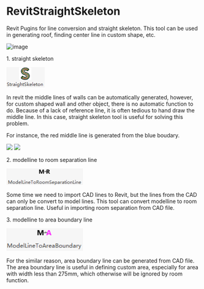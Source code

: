 # RevitStraightSkeleton
Revit Pugins for line conversion and straight skeleton.
This tool can be used in generating roof, finding center line in custom shape, etc.

![image](https://user-images.githubusercontent.com/48271765/221418682-f0710699-6227-434d-8c8f-7b6c8c048e1a.png)


<p>1. straight skeleton</p>
<img src="https://github.com/Tanc60/RevitStraightSkeleton/blob/main/picture/3.png?raw=true" width="100">
<p> 
In revit the middle lines of walls can be automatically generated, however, for custom shaped wall and other object, there is no automatic function to do.
 Because of a lack of reference line, it is often tedious to hand draw the middle line. In this case, straight skeleton tool is useful for solving this problem.
</p> 
<p> For instance, the red middle line is generated from the blue boudary.</p>
<img src="https://user-images.githubusercontent.com/48271765/219923464-d05b7c3c-1b1c-49de-aa7a-551e208a14b2.png" width="400">
<img src="https://user-images.githubusercontent.com/48271765/219923529-8d6038b6-8710-413e-b62e-7cf3a6c66683.png" width="400">




<p>2. modelline to room separation line</p>

<img src="https://github.com/Tanc60/RevitStraightSkeleton/blob/main/picture/1.png?raw=true" width="200">

<p> 
Some time we need to import CAD lines to Revit, but the lines from the CAD can only be convert to model lines.
This tool can convert modelline to room separation line.
Useful in importing room separation from CAD file.
</p>
<p>3. modelline to area boundary line</p>
<img src="https://github.com/Tanc60/RevitStraightSkeleton/blob/main/picture/2.png?raw=true" width="200">
<p> 
 For the similar reason, area boundary line can be generated from CAD file.
The area boundary line is useful in defining custom area, especially for area with width less than 275mm, which otherwise will be ignored by room function.
</p>
